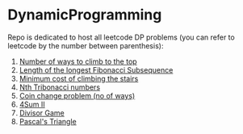 # DynamicProgramming

Repo is dedicated to host all leetcode DP problems (you can refer to leetcode by the number between parenthesis):

1. [Number of ways to climb to the top](https://github.com/KumarAbhinav2/DynamicProgramming/blob/master/climbing-stairs(LTE-70).py)
2. [Length of the longest Fibonacci Subsequence](https://github.com/KumarAbhinav2/DynamicProgramming/blob/master/lengthOfLongestFibSequence(LTM-873).py)
3. [Minimum cost of climbing the stairs](https://github.com/KumarAbhinav2/DynamicProgramming/blob/master/minCostClimbingStairs(LTE-746).py)
4. [Nth Tribonacci numbers](https://github.com/KumarAbhinav2/DynamicProgramming/blob/master/nthTribonacciNumber(LTE-1137).py)
5. [Coin change problem (no of ways)](https://github.com/KumarAbhinav2/DynamicProgramming/blob/master/coin_problem.py)
6. [4Sum II ](https://github.com/KumarAbhinav2/DynamicProgramming/blob/master/4SumII(LTM-454).py)
7. [Divisor Game](https://github.com/KumarAbhinav2/DynamicProgramming/blob/master/divisorGame(LTM-1025).py)
8. [Pascal's Triangle](https://github.com/KumarAbhinav2/DynamicProgramming/blob/master/pascal'sTriangle(LTE-118).py) 
